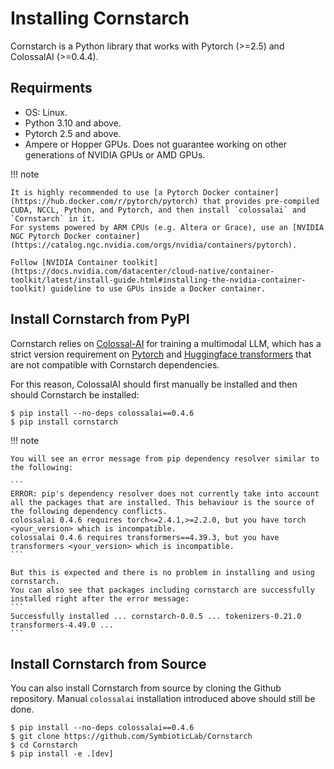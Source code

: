 # Installing Cornstarch

Cornstarch is a Python library that works with Pytorch (>=2.5) and ColossalAI (>=0.4.4).

## Requirments

- OS: Linux.
- Python 3.10 and above.
- Pytorch 2.5 and above.
- Ampere or Hopper GPUs. Does not guarantee working on other generations of NVIDIA GPUs or AMD GPUs.

!!! note

    It is highly recommended to use [a Pytorch Docker container](https://hub.docker.com/r/pytorch/pytorch) that provides pre-compiled CUDA, NCCL, Python, and Pytorch, and then install `colossalai` and `Cornstarch` in it.
    For systems powered by ARM CPUs (e.g. Altera or Grace), use an [NVIDIA NGC Pytorch Docker container](https://catalog.ngc.nvidia.com/orgs/nvidia/containers/pytorch).

    Follow [NVIDIA Container toolkit](https://docs.nvidia.com/datacenter/cloud-native/container-toolkit/latest/install-guide.html#installing-the-nvidia-container-toolkit) guideline to use GPUs inside a Docker container.

## Install Cornstarch from PyPI

Cornstarch relies on [Colossal-AI](https://github.com/hpcaitech/ColossalAI) for training a multimodal LLM, which has a strict version requirement on [Pytorch](https://github.com/pytorch/pytorch) and [Huggingface transformers](https://github.com/huggingface/transformers) that are not compatible with Cornstarch dependencies.

For this reason, ColossalAI should first manually be installed and then should Cornstarch be installed:

```
$ pip install --no-deps colossalai==0.4.6
$ pip install cornstarch
```

!!! note

    You will see an error message from pip dependency resolver similar to the following:

    ```
    ERROR: pip's dependency resolver does not currently take into account all the packages that are installed. This behaviour is the source of the following dependency conflicts.
    colossalai 0.4.6 requires torch<=2.4.1,>=2.2.0, but you have torch <your_version> which is incompatible.
    colossalai 0.4.6 requires transformers==4.39.3, but you have transformers <your_version> which is incompatible.
    ```

    But this is expected and there is no problem in installing and using cornstarch.
    You can also see that packages including cornstarch are successfully installed right after the error message:
    ```
    Successfully installed ... cornstarch-0.0.5 ... tokenizers-0.21.0 transformers-4.49.0 ...
    ```

## Install Cornstarch from Source

You can also install Cornstarch from source by cloning the Github repository. Manual `colossalai` installation introduced above should still be done.

```
$ pip install --no-deps colossalai==0.4.6
$ git clone https://github.com/SymbioticLab/Cornstarch
$ cd Cornstarch
$ pip install -e .[dev]
```